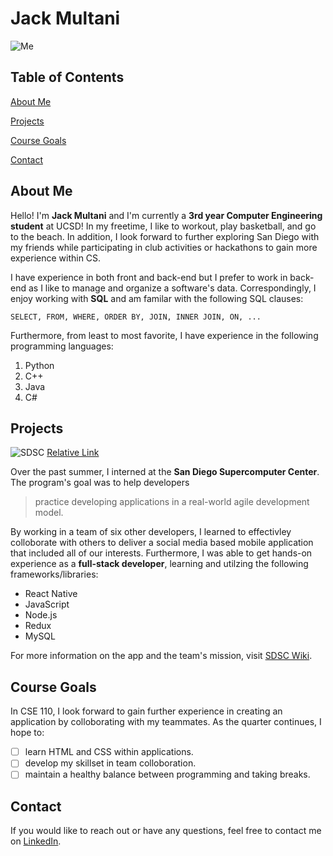 # Jack Multani
![Me](https://media-exp1.licdn.com/dms/image/C5603AQFMtAffKUDUtQ/profile-displayphoto-shrink_400_400/0/1651258956349?e=1670457600&v=beta&t=oJ5ag18MMhSji_aKu4AMqzOJ0j-D0ggxnGawTQ-Blcw)
## Table of Contents

[About Me](#about-me)

[Projects](#projects)

[Course Goals](#course-goals)

[Contact](#contact)

## About Me

Hello! I'm **Jack Multani** and I'm currently a **3rd year Computer Engineering student** at UCSD! In my freetime, I like to workout, play basketball, and go to the beach. In addition, I look forward to further exploring San Diego with my friends while participating in club activities or hackathons to gain more experience within CS.

I have experience in both front and back-end but I prefer to work in back-end as I like to manage and organize a software's data. Correspondingly, I enjoy working with **SQL** and am familar with the following SQL clauses: 
```
SELECT, FROM, WHERE, ORDER BY, JOIN, INNER JOIN, ON, ...
```
Furthermore, from least to most favorite, I have experience in the following programming languages:
1. Python
2. C++
3. Java
4. C#

## Projects

![SDSC](https://www.sdsc.edu/assets/images/logos/sdsclogo-plusname-horiz-red.jpg)
[Relative Link](https://github.com/JackMultani/Lab-0-1/blob/main/sdsc.jpg)

Over the past summer, I interned at the **San Diego Supercomputer Center**. The program's goal was to help developers
> practice developing applications in a real-world agile development model.
 
By working in a team of six other developers, I learned to effectivley colloborate with others to deliver a social media based mobile application that included all of our interests. Furthermore, I was able to get hands-on experience as a **full-stack developer**, learning and utilzing the following frameworks/libraries:
* React Native
* JavaScript
* Node.js
* Redux
* MySQL

For more information on the app and the team's mission, visit [SDSC Wiki](https://sdsc-ucsd.atlassian.net/wiki/spaces/SRSI2022/pages/2118582401/SU22+Team+Vulcan). 

## Course Goals

In CSE 110, I look forward to gain further experience in creating an application by colloborating with my teammates. As the quarter continues, I hope to:
- [ ]  learn HTML and CSS within applications.
- [ ]  develop my skillset in team colloboration.
- [ ]  maintain a healthy balance between programming and taking breaks.

## Contact

If you would like to reach out or have any questions, feel free to contact me on [LinkedIn](https://www.linkedin.com/in/jackmultani/).